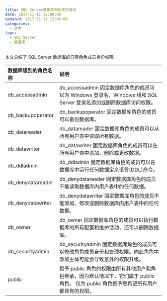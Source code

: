 ```yaml
---
title: SQL Server数据库角色成员身份
date: 2017-11-11 12:00:00
updated: 2017-11-11 12:00:00
categories:
  - 技术
tags:
  - SQL Server
  - 数据库
---
```


本文总结了 SQL Server 数据库的自带角色成员身份权限。

<!--more-->

| 数据库级别的角色名称 | 说明                                                                                                                                    |
| :------------------- | :-------------------------------------------------------------------------------------------------------------------------------------- |
| db_accessadmin       | db_accessadmin 固定数据库角色的成员可以为 Windows 登录名、Windows 组和 SQL Server 登录名添加或删除数据库访问权限。                      |
| db_backupoperator    | db_backupoperator 固定数据库角色的成员可以备份数据库。                                                                                  |
| db_datareader        | db_datareader 固定数据库角色的成员可以从所有用户表中读取所有数据。                                                                      |
| db_datawriter        | db_datawriter 固定数据库角色的成员可以在所有用户表中添加、删除或更改数据。                                                              |
| db_ddladmin          | db_ddladmin 固定数据库角色的成员可以在数据库中运行任何数据定义语言(DDL)命令。                                                           |
| db_denydatareader    | db_denydatareader 固定数据库角色的成员不能读取数据库内用户表中的任何数据。                                                              |
| db_denydatawriter    | db_denydatawriter 固定数据库角色的成员不能添加、修改或删除数据库内用户表中的任何数据。                                                  |
| db_owner             | db_owner 固定数据库角色的成员可以执行数据库的所有配置和维护活动，还可以删除数据库。                                                     |
| db_securityadmin     | db_securityadmin 固定数据库角色的成员可以修改角色成员身份和管理权限。向此角色中添加主体可能会导致意外的权限升级。                       |
| public               | 授予 public 角色的权限由所有其他用户和角色继承，因为默认情况下，它们属于 public 角色。 仅为 public 角色授予您希望所有用户都具有的权限。 |
